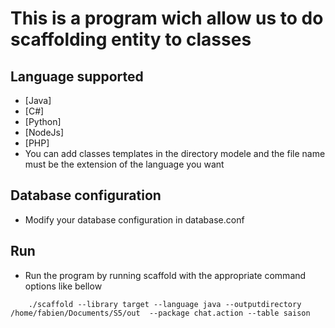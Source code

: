 # This is a program wich allow us to do scaffolding entity to classes

## Language supported

- [Java]
- [C#]
- [Python]
- [NodeJs]
- [PHP]
- You can add classes templates in the directory modele and the file name must be the extension of the language you want

## Database configuration

* Modify your database configuration in database.conf

## Run
 
* Run the program by running scaffold with the appropriate command options like bellow 
```
    ./scaffold --library target --language java --outputdirectory /home/fabien/Documents/S5/out  --package chat.action --table saison
```